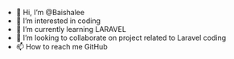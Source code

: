 - 👋 Hi, I’m @Baishalee
- 👀 I’m interested in coding
- 🌱 I’m currently learning LARAVEL
- 💞️ I’m looking to collaborate on project related to Laravel coding
- 📫 How to reach me GitHub

<!---
Baishalee/Baishalee is a ✨ special ✨ repository because its `README.md` (this file) appears on your GitHub profile.
You can click the Preview link to take a look at your changes.
--->
